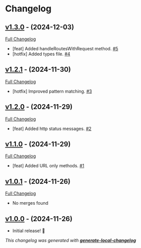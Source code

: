 # Changelog

## [v1.3.0](https://github.com/neogeek/tiny-api-tools/tree/v1.3.0) - (2024-12-03)

[Full Changelog](https://github.com/neogeek/tiny-api-tools/compare/v1.2.1...v1.3.0)

- [feat] Added handleRoutesWithRequest method. [#5](https://github.com/neogeek/tiny-api-tools/pull/5)
- [hotfix] Added types file. [#4](https://github.com/neogeek/tiny-api-tools/pull/4)

## [v1.2.1](https://github.com/neogeek/tiny-api-tools/tree/v1.2.1) - (2024-11-30)

[Full Changelog](https://github.com/neogeek/tiny-api-tools/compare/v1.2.0...v1.2.1)

- [hotfix] Improved pattern matching. [#3](https://github.com/neogeek/tiny-api-tools/pull/3)

## [v1.2.0](https://github.com/neogeek/tiny-api-tools/tree/v1.2.0) - (2024-11-29)

[Full Changelog](https://github.com/neogeek/tiny-api-tools/compare/v1.1.0...v1.2.0)

- [feat] Added http status messages. [#2](https://github.com/neogeek/tiny-api-tools/pull/2)

## [v1.1.0](https://github.com/neogeek/tiny-api-tools/tree/v1.1.0) - (2024-11-29)

[Full Changelog](https://github.com/neogeek/tiny-api-tools/compare/v1.0.1...v1.1.0)

- [feat] Added URL only methods. [#1](https://github.com/neogeek/tiny-api-tools/pull/1)

## [v1.0.1](https://github.com/neogeek/tiny-api-tools/tree/v1.0.1) - (2024-11-26)

[Full Changelog](https://github.com/neogeek/tiny-api-tools/compare/v1.0.0...v1.0.1)

- No merges found

## [v1.0.0](https://github.com/neogeek/tiny-api-tools/tree/v1.0.0) - (2024-11-26)

- Initial release! 🎉

_This changelog was generated with **[generate-local-changelog](https://github.com/neogeek/generate-local-changelog)**_
